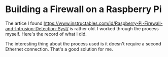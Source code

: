 # Building a Firewall on a Raspberry Pi

The artice I found https://www.instructables.com/id/Raspberry-Pi-Firewall-and-Intrusion-Detection-Syst/ is rather old. I worked through the process myself. Here's the record of what I did.

The interesting thing about the process used is it doesn't require a second Ethernet connection. That's a good solution for me.
